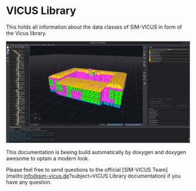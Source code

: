 # VICUS Library

This holds all information about the data classes of SIM-VICUS in form of the Vicus library.

![Screenshot of SIM-VICUS](img/SimVicus.png)

This documentation is beeing build automatically by doxygen and doxygen awesome to optain a modern look.

Please feel free to send questions to the official [SIM-VICUS Team](mailto:info@sim-vicus.de?subject=VICUS Library documentation) if you have any question.